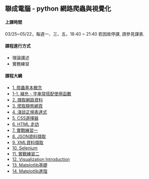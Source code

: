 ## 聯成電腦 - python 網路爬蟲與視覺化

#### 上課時間

03/25~05/22，每週一、三、五，18:40 ~ 21:40
若因故停課, 請參見課表.

#### 課程進行方式

- 理論講述
- 實務練習

#### 課程大綱
- [1. 爬蟲基本概念](http://mirdex.github.io/DataCrawler_20240325/1.%20爬蟲基本概念.slides.html)
- [1-1. 補充 - 字串常搭配使用函數](http://mirdex.github.io/DataCrawler_20240325/1-1.%20補充%20-%20字串常搭配使用函數_Q.slides.html)
- [2. 擷取網路資料](http://mirdex.github.io/DataCrawler_20240325/2.%20擷取網路資料_Q.slides.html)
- [3. 爬取靜態網頁](http://mirdex.github.io/DataCrawler_20240325/3.爬取靜態網頁_Q.slides.html)
- [4. 淺談正規表達式](http://mirdex.github.io/DataCrawler_20240325/4.%20淺談正規表達式_Q.slides.html)
- [5. CSS選擇器](http://mirdex.github.io/DataCrawler_20240325/5.%20CSS選擇器_Q.slides.html)
- [6. HTML 走訪](http://mirdex.github.io/DataCrawler_20240325/6.%20HTML%20走訪_Q.slides.html)
- [7. 實戰練習一](http://mirdex.github.io/DataCrawler_20240325/7.%20實戰練習一_Q.slides.html)
- [8. JSON資料擷取](http://mirdex.github.io/DataCrawler_20240325/8.%20JSON資料擷取_Q.slides.html)
- [9. XML資料擷取](http://mirdex.github.io/DataCrawler_20240325/9.%20XML資料擷取_Q.slides.html)
- [10. Selenium](http://mirdex.github.io/DataCrawler_20240325/11.%20Selenium_Q.slides.html)
- [11. 實戰練習二](http://mirdex.github.io/DataCrawler_20240325/11.%20實戰練習二_Q.slides.html)
- [12. Visualization Introduction](http://mirdex.github.io/DataCrawler_20240325/1.%20Data%20Visualization%20Introduction.slides.html)
- [13. Matplotlib基礎](http://mirdex.github.io/DataCrawler_20240325/2.%20Matplotlib基礎_Q.slides.html)
- [14. Matplotlib進階](http://mirdex.github.io/DataCrawler_20240325/3.%20Matplotlib進階_Q.slides.html)
